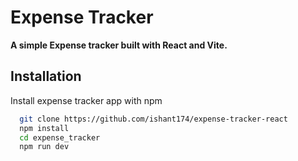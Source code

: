 
# Expense Tracker

**A simple Expense tracker built with React and Vite.**


## Installation

Install expense tracker app with npm


```bash
  git clone https://github.com/ishant174/expense-tracker-react
  npm install
  cd expense_tracker
  npm run dev
```
    
